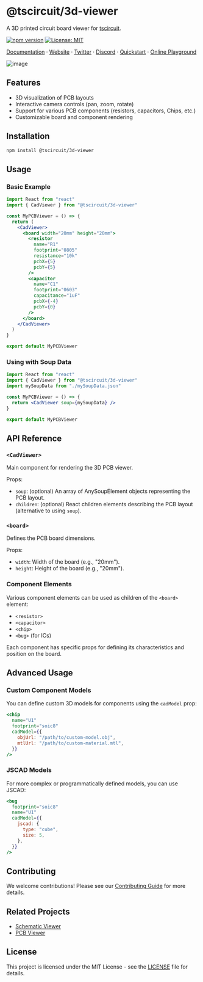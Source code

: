 # @tscircuit/3d-viewer

A 3D printed circuit board viewer for [tscircuit](https://github.com/tscircuit/tscircuit).

[![npm version](https://badge.fury.io/js/%40tscircuit%2F3d-viewer.svg)](https://badge.fury.io/js/%40tscircuit%2F3d-viewer)
[![License: MIT](https://img.shields.io/badge/License-MIT-yellow.svg)](https://opensource.org/licenses/MIT)

[Documentation](https://docs.tscircuit.com) &middot; [Website](https://tscircuit.com) &middot; [Twitter](https://x.com/tscircuit) &middot; [Discord](https://tscircuit.com/community/join-redirect) &middot; [Quickstart](https://docs.tscircuit.com/quickstart) &middot; [Online Playground](https://tscircuit.com/playground)

![image](https://github.com/user-attachments/assets/107624fc-f3e5-4652-a90e-a5462afa6fbe)

## Features

- 3D visualization of PCB layouts
- Interactive camera controls (pan, zoom, rotate)
- Support for various PCB components (resistors, capacitors, Chips, etc.)
- Customizable board and component rendering

## Installation

```bash
npm install @tscircuit/3d-viewer
```

## Usage

### Basic Example

```jsx
import React from "react"
import { CadViewer } from "@tscircuit/3d-viewer"

const MyPCBViewer = () => {
  return (
    <CadViewer>
      <board width="20mm" height="20mm">
        <resistor
          name="R1"
          footprint="0805"
          resistance="10k"
          pcbX={5}
          pcbY={5}
        />
        <capacitor
          name="C1"
          footprint="0603"
          capacitance="1uF"
          pcbX={-4}
          pcbY={0}
        />
      </board>
    </CadViewer>
  )
}

export default MyPCBViewer
```

### Using with Soup Data

```jsx
import React from "react"
import { CadViewer } from "@tscircuit/3d-viewer"
import mySoupData from "./mySoupData.json"

const MyPCBViewer = () => {
  return <CadViewer soup={mySoupData} />
}

export default MyPCBViewer
```

## API Reference

### `<CadViewer>`

Main component for rendering the 3D PCB viewer.

Props:

- `soup`: (optional) An array of AnySoupElement objects representing the PCB layout.
- `children`: (optional) React children elements describing the PCB layout (alternative to using `soup`).

### `<board>`

Defines the PCB board dimensions.

Props:

- `width`: Width of the board (e.g., "20mm").
- `height`: Height of the board (e.g., "20mm").

### Component Elements

Various component elements can be used as children of the `<board>` element:

- `<resistor>`
- `<capacitor>`
- `<chip>`
- `<bug>` (for ICs)

Each component has specific props for defining its characteristics and position on the board.

## Advanced Usage

### Custom Component Models

You can define custom 3D models for components using the `cadModel` prop:

```jsx
<chip
  name="U1"
  footprint="soic8"
  cadModel={{
    objUrl: "/path/to/custom-model.obj",
    mtlUrl: "/path/to/custom-material.mtl",
  }}
/>
```

### JSCAD Models

For more complex or programmatically defined models, you can use JSCAD:

```jsx
<bug
  footprint="soic8"
  name="U1"
  cadModel={{
    jscad: {
      type: "cube",
      size: 5,
    },
  }}
/>
```

## Contributing

We welcome contributions! Please see our [Contributing Guide](CONTRIBUTING.md) for more details.

## Related Projects

- [Schematic Viewer](https://github.com/tscircuit/schematic-viewer)
- [PCB Viewer](https://github.com/tscircuit/pcb-viewer)

## License

This project is licensed under the MIT License - see the [LICENSE](LICENSE) file for details.
